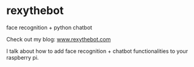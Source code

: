 # rexythebot
face recognition + python chatbot



Check out my blog:
www.rexythebot.com


I talk about how to add face recognition + chatbot functionalities to your raspberry pi.

